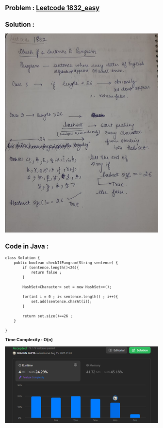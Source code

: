 ## Problem : [Leetcode 1832_easy ](https://leetcode.com/problems/check-if-the-sentence-is-pangram/description/)

## Solution :

![alt text](image-3.png)

## Code in Java :

```
class Solution {
    public boolean checkIfPangram(String sentence) {
        if (sentence.length()<26){
            return false ;
        }
        
        HashSet<Character> set = new HashSet<>();

        for(int i = 0 ; i< sentence.length() ; i++){
            set.add(sentence.charAt(i));
        }

        return set.size()==26 ; 
    }

}
```

**Time Complexity : O(n)** 

![alt text](image-4.png)